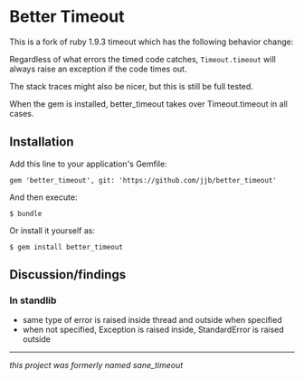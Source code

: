 # Better Timeout

This is a fork of ruby 1.9.3 timeout which has the following behavior change:

Regardless of what errors the timed code catches, `Timeout.timeout` will
always raise an exception if the code times out.

The stack traces might also be nicer, but this is still be full tested.

When the gem is installed, better_timeout takes over Timeout.timeout in all cases.

## Installation

Add this line to your application's Gemfile:

    gem 'better_timeout', git: 'https://github.com/jjb/better_timeout'

And then execute:

    $ bundle

Or install it yourself as:

    $ gem install better_timeout


## Discussion/findings

### In standlib
* same type of error is raised inside thread and outside when specified
* when not specified, Exception is raised inside, StandardError is raised outside

----

_this project was formerly named sane_timeout_
